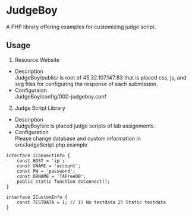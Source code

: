 # JudgeBoy
A PHP library offering examples for customizing judge script. 
  
## Usage
1. Resource Website
  
* Description  
JudgeBoy/public/ is root of 45.32.107.147:83 that is placed css, js, and svg files for configuring the response of each submission. 
* Configuraion  
JudgeBoy/config/000-judgeboy.conf      
2. Judge Script Library  
  
* Description  
JudgeBoy/src is placed judge scripts of lab assignments.  
* Configuration   
Please change database and custom information in src/JudgeScript.php.example
```
interface IConnectInfo {
	const HOST = 'ip';
	const UNAME = 'account';
	const PW = 'password';
	const DBNAME = 'TAFreeDB';
	public static function doConnect();
}

interface ICustomInfo {
	const TESTDATA = 1; // 1) No testdata 2) Static testdata 
}
```

